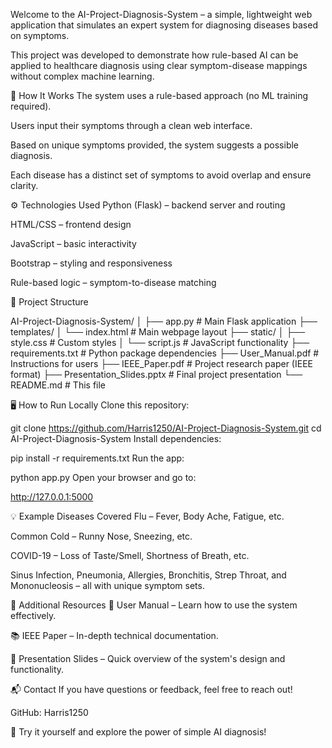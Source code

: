 Welcome to the AI-Project-Diagnosis-System – a simple, lightweight web application that simulates an expert system for diagnosing diseases based on symptoms.

This project was developed to demonstrate how rule-based AI can be applied to healthcare diagnosis using clear symptom-disease mappings without complex machine learning.


🧠 How It Works
The system uses a rule-based approach (no ML training required).

Users input their symptoms through a clean web interface.

Based on unique symptoms provided, the system suggests a possible diagnosis.

Each disease has a distinct set of symptoms to avoid overlap and ensure clarity.


⚙️ Technologies Used
Python (Flask) – backend server and routing

HTML/CSS – frontend design

JavaScript – basic interactivity

Bootstrap – styling and responsiveness

Rule-based logic – symptom-to-disease matching


📂 Project Structure

AI-Project-Diagnosis-System/
│
├── app.py               # Main Flask application
├── templates/
│   └── index.html        # Main webpage layout
├── static/
│   ├── style.css         # Custom styles
│   └── script.js         # JavaScript functionality
├── requirements.txt      # Python package dependencies
├── User_Manual.pdf       # Instructions for users
├── IEEE_Paper.pdf        # Project research paper (IEEE format)
├── Presentation_Slides.pptx # Final project presentation
└── README.md             # This file


🖥️ How to Run Locally
Clone this repository:

git clone https://github.com/Harris1250/AI-Project-Diagnosis-System.git
cd AI-Project-Diagnosis-System
Install dependencies:

pip install -r requirements.txt
Run the app:

python app.py
Open your browser and go to:


http://127.0.0.1:5000


💡 Example Diseases Covered
Flu – Fever, Body Ache, Fatigue, etc.

Common Cold – Runny Nose, Sneezing, etc.

COVID-19 – Loss of Taste/Smell, Shortness of Breath, etc.

Sinus Infection, Pneumonia, Allergies, Bronchitis, Strep Throat, and Mononucleosis – all with unique symptom sets.


📄 Additional Resources
📖 User Manual – Learn how to use the system effectively.

📚 IEEE Paper – In-depth technical documentation.

🎥 Presentation Slides – Quick overview of the system's design and functionality.


📬 Contact
If you have questions or feedback, feel free to reach out!

GitHub: Harris1250

🚀 Try it yourself and explore the power of simple AI diagnosis!
